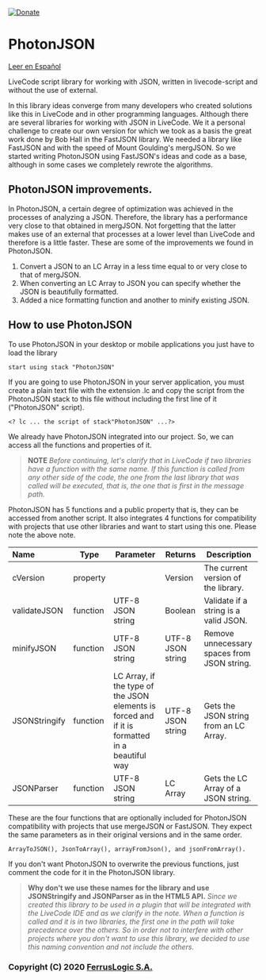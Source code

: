 [![Donate](https://img.shields.io/badge/Donate-QvaPay-green.svg)](https://qvapay.com/payme/ferruslogic?r_id=PhotonJSON&msg=Donate%20to%20Ferruslogic)

# PhotonJSON
[Leer en Español](LEEME.md)

LiveCode script library for working with JSON, written in livecode-script and without the use of external.

In this library ideas converge from many developers who created solutions like this in LiveCode and in other programming languages. Although there are several libraries for working with JSON in LiveCode. We it a personal challenge to create our own version for which we took as a basis the great work done by Bob Hall in the FastJSON library. We needed a library like FastJSON and with the speed of Mount Goulding's mergJSON. So we started writing PhotonJSON using FastJSON's ideas and code as a base, although in some cases we completely rewrote the algorithms.



## PhotonJSON improvements.

In PhotonJSON, a certain degree of optimization was achieved in the processes of analyzing a JSON. Therefore, the library has a performance very close to that obtained in mergJSON. Not forgetting that the latter makes use of an external that processes at a lower level than LiveCode and therefore is a little faster. These are some of the improvements we found in PhotonJSON.
1. Convert a JSON to an LC Array in a less time equal to or very close to that of mergJSON.
2. When converting an LC Array to JSON you can specify whether the JSON is beautifully formatted.
3. Added a nice formatting function and another to minify existing JSON.



## How to use PhotonJSON

To use PhotonJSON in your desktop or mobile applications you just have to load the library

```
start using stack "PhotonJSON"
```

If you are going to use PhotonJSON in your server application, you must create a plain text file with the extension .lc and copy the script from the PhotonJSON stack to this file without including the first line of it ("PhotonJSON" script).

```
<? lc ... the script of stack"PhotonJSON" ...?>
```

We already have PhotonJSON integrated into our project. So, we can access all the functions and properties of it.



> **NOTE**
> *Before continuing, let's clarify that in LiveCode if two libraries have a function with the same name. If this function is called from any other side of the code, the one from the last library that was called will be executed, that is, the one that is first in the message path.*



PhotonJSON has 5 functions and a public property that is, they can be accessed from another script. It also integrates 4 functions for compatibility with projects that use other libraries and want to start using this one. Please note the above note.

| Name          | Type     | Parameter                                                    | Returns           | Description                                 |
| :------------ | -------- | ------------------------------------------------------------ | ----------------- | ------------------------------------------- |
| cVersion      | property |                                                              | Version           | The current version of the library.         |
| validateJSON  | function | UTF-8 JSON string                                            | Boolean           | Validate if a string is a valid JSON.       |
| minifyJSON    | function | UTF-8 JSON string                                            | UTF-8 JSON string | Remove unnecessary spaces from JSON string. |
| JSONStringify | function | LC Array, if the type of the JSON elements is forced and if it is formatted in a beautiful way | UTF-8 JSON string | Gets the JSON string from an LC Array.      |
| JSONParser    | function | UTF-8 JSON string                                            | LC Array          | Gets the LC Array of a JSON string.         |

These are the four functions that are optionally included for PhotonJSON compatibility with projects that use mergeJSON or FastJSON. They expect the same parameters as in their original versions and in the same order.

```
ArrayToJSON(), JsonToArray(), arrayFromJson(), and jsonFromArray().
```

If you don't want PhotonJSON to overwrite the previous functions, just comment the code for it in the PhotonJSON library.



>**Why don't we use these names for the library and use JSONStringify and JSONParser as in the HTML5 API.**
>*Since we created this library to be used in a plugin that will be integrated with the LiveCode IDE and as we clarify in the note. When a function is called and it is in two libraries, the first one in the path will take precedence over the others. So in order not to interfere with other projects where you don't want to use this library, we decided to use this naming convention and not include the others.*



### Copyright (C) 2020 [FerrusLogic S.A.](https://ferruslogic.com/)
